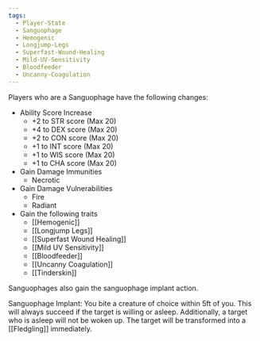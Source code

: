 ```yaml
---
tags:
  - Player-State
  - Sanguophage
  - Hemogenic
  - Longjump-Legs
  - Superfast-Wound-Healing
  - Mild-UV-Sensitivity
  - Bloodfeeder
  - Uncanny-Coagulation
---
```

Players who are a Sanguophage have the following changes:
* Ability Score Increase
	* +2 to STR score (Max 20)
	* +4 to DEX score (Max 20)
	* +2 to CON score (Max 20)
	* +1 to INT score (Max 20)
	* +1 to WIS score (Max 20)
	* +1 to CHA score (Max 20)
* Gain Damage Immunities
	* Necrotic
* Gain Damage Vulnerabilities
	* Fire
	* Radiant
* Gain the following traits
	* [[Hemogenic]]
	* [[Longjump Legs]]
	* [[Superfast Wound Healing]]
	* [[Mild UV Sensitivity]]
	* [[Bloodfeeder]]
	* [[Uncanny Coagulation]]
	* [[Tinderskin]]

Sanguophages also gain the sanguophage implant action.

Sanguophage Implant:
You bite a creature of choice within 5ft of you. This will always succeed if the target is willing or asleep. Additionally, a target who is asleep will not be woken up. The target will be transformed into a [[Fledgling]] immediately.
